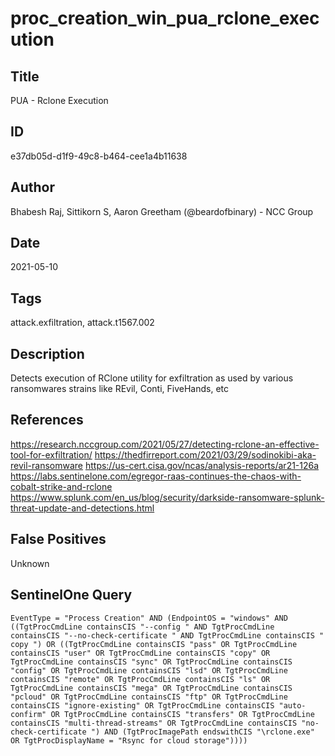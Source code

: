 # proc_creation_win_pua_rclone_execution

## Title
PUA - Rclone Execution

## ID
e37db05d-d1f9-49c8-b464-cee1a4b11638

## Author
Bhabesh Raj, Sittikorn S, Aaron Greetham (@beardofbinary) - NCC Group

## Date
2021-05-10

## Tags
attack.exfiltration, attack.t1567.002

## Description
Detects execution of RClone utility for exfiltration as used by various ransomwares strains like REvil, Conti, FiveHands, etc

## References
https://research.nccgroup.com/2021/05/27/detecting-rclone-an-effective-tool-for-exfiltration/
https://thedfirreport.com/2021/03/29/sodinokibi-aka-revil-ransomware
https://us-cert.cisa.gov/ncas/analysis-reports/ar21-126a
https://labs.sentinelone.com/egregor-raas-continues-the-chaos-with-cobalt-strike-and-rclone
https://www.splunk.com/en_us/blog/security/darkside-ransomware-splunk-threat-update-and-detections.html

## False Positives
Unknown

## SentinelOne Query
```
EventType = "Process Creation" AND (EndpointOS = "windows" AND ((TgtProcCmdLine containsCIS "--config " AND TgtProcCmdLine containsCIS "--no-check-certificate " AND TgtProcCmdLine containsCIS " copy ") OR ((TgtProcCmdLine containsCIS "pass" OR TgtProcCmdLine containsCIS "user" OR TgtProcCmdLine containsCIS "copy" OR TgtProcCmdLine containsCIS "sync" OR TgtProcCmdLine containsCIS "config" OR TgtProcCmdLine containsCIS "lsd" OR TgtProcCmdLine containsCIS "remote" OR TgtProcCmdLine containsCIS "ls" OR TgtProcCmdLine containsCIS "mega" OR TgtProcCmdLine containsCIS "pcloud" OR TgtProcCmdLine containsCIS "ftp" OR TgtProcCmdLine containsCIS "ignore-existing" OR TgtProcCmdLine containsCIS "auto-confirm" OR TgtProcCmdLine containsCIS "transfers" OR TgtProcCmdLine containsCIS "multi-thread-streams" OR TgtProcCmdLine containsCIS "no-check-certificate ") AND (TgtProcImagePath endswithCIS "\rclone.exe" OR TgtProcDisplayName = "Rsync for cloud storage"))))

```